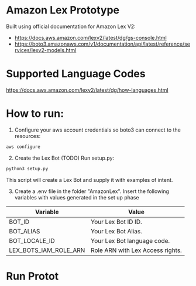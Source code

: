 # Amazon Lex Prototype

Built using official documentation for Amazon Lex V2:

- https://docs.aws.amazon.com/lexv2/latest/dg/gs-console.html
- https://boto3.amazonaws.com/v1/documentation/api/latest/reference/services/lexv2-models.html

# Supported Language Codes
https://docs.aws.amazon.com/lexv2/latest/dg/how-languages.html

# How to run:

1. Configure your aws account credentials so boto3 can connect to the resources:
```sh
aws configure
```

2. Create the Lex Bot (TODO)
Run setup.py:
```sh
python3 setup.py
```

This script will create a Lex Bot and supply it with examples of intent.

3. Create a .env file in the folder "AmazonLex". Insert the following variables with values generated in the set up phase

| Variable                  | Value                             |
|---------------------------|-----------------------------------|
| BOT_ID                    | Your Lex Bot ID ID.               |
| BOT_ALIAS                 | Your Lex Bot Alias.               |
| BOT_LOCALE_ID             | Your Lex Bot language code.       |
| LEX_BOTS_IAM_ROLE_ARN     | Role ARN with Lex Access rights.  |



# Run Protot